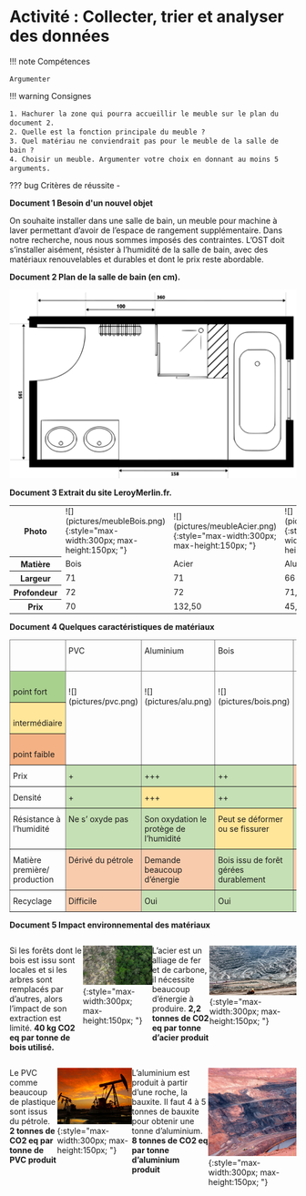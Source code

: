 # Activité : Collecter, trier et analyser des données

!!! note Compétences

    Argumenter 

!!! warning Consignes

    1. Hachurer la zone qui pourra accueillir le meuble sur le plan du document 2.
    2. Quelle est la fonction principale du meuble ? 
    3. Quel matériau ne conviendrait pas pour le meuble de la salle de bain ?
    4. Choisir un meuble. Argumenter votre choix en donnant au moins 5 arguments.

    
??? bug Critères de réussite
    - 



<div markdown style="page-break-after: always;">

**Document 1 Besoin d'un nouvel objet**

On souhaite installer dans une salle de bain, un meuble pour machine à laver permettant d’avoir de l’espace de rangement supplémentaire. Dans notre recherche, nous nous sommes imposés des contraintes. L’OST doit s’installer aisément, résister à l’humidité de la salle de bain, avec des matériaux renouvelables et durables et dont le prix reste abordable.

</div>
<div markdown style="page-break-after: always;">


**Document 2 Plan de la salle de bain (en cm).**

![](pictures/planSDB.png)


</div>
<div markdown style="page-break-after: always;">


**Document 3 Extrait du site LeroyMerlin.fr.**

<table markdown >
<tbody markdown >
<tr markdown >
<th>Photo</th>
<td markdown >![](pictures/meubleBois.png){:style="max-width:300px; max-height:150px; "}</td>
<td markdown >![](pictures/meubleAcier.png){:style="max-width:300px; max-height:150px; "}</td>
<td markdown >![](pictures/meubleAlu.png){:style="max-width:300px; max-height:150px; "}</td>
<td markdown >![](pictures/meublePVC1.png){:style="max-width:300px; max-height:150px; "}</td>
<td markdown >![](pictures/meublePVC2.png){:style="max-width:300px; max-height:150px; "}</td>
</tr>

<tr>
<th>Matière</th>
<td>Bois</td>
<td>Acier</td>
<td>Aluminium</td>
<td>PVC</td>
<td>PVC</td>
</tr>

<tr>
<th>Largeur</th>
<td>71</td>
<td>71</td>
<td>66</td>
<td>162</td>
<td>71</td>
</tr>

<tr>
<th>Profondeur</th>

<td>72</td>
<td>72</td>
<td>71,5</td>
<td>72</td>
<td>71</td>
</tr>


<tr>
<th>Prix</th>
<td>70</td>
<td>132,50</td>
<td>45,99</td>
<td>180</td>
<td>99</td>
</tr>
</tbody>
</table>

</div>
<div markdown style="page-break-after: always;">



**Document 4 Quelques caractéristiques de matériaux**


<table  markdown  style="border-collapse:collapse;border-spacing:0;table-layout: fixed; width: 100%" class="tg"><colgroup><col style="width: 20%"><col style="width: 20%"><col style="width: 20%"><col style="width: 20%"><col style="width: 20%"></colgroup>
<thead>
<tr><th style="border-color:inherit;border-style:solid;border-width:1px;overflow:hidden;padding:10px 5px;text-align:left;vertical-align:top;word-break:normal"><span style="font-style:normal"> </span><br><span style="font-style:normal">&nbsp;&nbsp;				</span> 			</th><th style="border-color:inherit;border-style:solid;border-width:1px;font-weight:normal;overflow:hidden;padding:10px 5px;text-align:left;vertical-align:top;word-break:normal"> PVC 			</th><th style="border-color:inherit;border-style:solid;border-width:1px;font-weight:normal;overflow:hidden;padding:10px 5px;text-align:left;vertical-align:top;word-break:normal"> Aluminium 			</th>
<th style="border-color:inherit;border-style:solid;border-width:1px;font-weight:normal;overflow:hidden;padding:10px 5px;text-align:left;vertical-align:top;word-break:normal"> Bois 			</th><th style="border-color:inherit;border-style:solid;border-width:1px;font-weight:normal;overflow:hidden;padding:10px 5px;text-align:left;vertical-align:top;word-break:normal"> Acier 			</th></tr>
</thead>
<tbody  markdown >
<tr  markdown ><td style="background-color:#A9D18E;border-color:inherit;border-style:solid;border-width:1px;overflow:hidden;padding:10px 5px;text-align:left;vertical-align:top;word-break:normal"><span style="font-style:normal"> 			</span><br><span style="font-style:normal">  			</span><span style="background-color:#A9D18E"> 		</span><span style="font-style:normal">point fort</span></td>
<td markdown style="border-color:inherit;border-style:solid;border-width:1px;overflow:hidden;padding:10px 5px;text-align:left;vertical-align:top;word-break:normal" rowspan="3"><br>![](pictures/pvc.png)</td>
<td  markdown  style="border-color:inherit;border-style:solid;border-width:1px;overflow:hidden;padding:10px 5px;text-align:left;vertical-align:top;word-break:normal" rowspan="3"><br>![](pictures/alu.png)</td>
<td markdown  style="border-color:inherit;border-style:solid;border-width:1px;overflow:hidden;padding:10px 5px;text-align:left;vertical-align:top;word-break:normal" rowspan="3"><br>![](pictures/bois.png)</td>
<td markdown  style="border-color:inherit;border-style:solid;border-width:1px;overflow:hidden;padding:10px 5px;text-align:left;vertical-align:top;word-break:normal" rowspan="3"><br>![](pictures/acier.png)</td>
</tr>
<tr><td style="background-color:#FFE699;border-color:inherit;border-style:solid;border-width:1px;overflow:hidden;padding:10px 5px;text-align:left;vertical-align:top;word-break:normal"><span style="font-style:normal"> 			</span><br><span style="font-style:normal">  			</span><span style="background-color:#FFE699"> 		</span><span style="font-style:normal">intermédiaire</span></td></tr><tr><td style="background-color:#F4B183;border-color:inherit;border-style:solid;border-width:1px;overflow:hidden;padding:10px 5px;text-align:left;vertical-align:top;word-break:normal"><span style="font-style:normal"> 			</span><br><span style="font-style:normal">  			</span><span style="background-color:#F4B183"> 		</span><span style="font-style:normal">point 			faible</span></td></tr>
<tr><td style="border-color:inherit;border-style:solid;border-width:1px;overflow:hidden;padding:10px 5px;text-align:left;vertical-align:top;word-break:normal"> Prix 			</td><td style="background-color:#C5E0B4;border-color:inherit;border-style:solid;border-width:1px;overflow:hidden;padding:10px 5px;text-align:left;vertical-align:top;word-break:normal"> <span style="font-style:normal">+</span><span style="background-color:#C5E0B4"> 			</span></td><td style="background-color:#C5E0B4;border-color:inherit;border-style:solid;border-width:1px;overflow:hidden;padding:10px 5px;text-align:left;vertical-align:top;word-break:normal"> <span style="font-style:normal">+++</span><span style="background-color:#C5E0B4"> 			</span></td>
<td style="background-color:#C5E0B4;border-color:inherit;border-style:solid;border-width:1px;overflow:hidden;padding:10px 5px;text-align:left;vertical-align:top;word-break:normal"> <span style="font-style:normal">++</span><span style="background-color:#C5E0B4"> 			</span></td><td style="background-color:#F8CBAD;border-color:inherit;border-style:solid;border-width:1px;overflow:hidden;padding:10px 5px;text-align:left;vertical-align:top;word-break:normal"> <span style="font-style:normal">++++</span><span style="background-color:#F8CBAD"> 			</span></td></tr>
<tr><td style="border-color:inherit;border-style:solid;border-width:1px;overflow:hidden;padding:10px 5px;text-align:left;vertical-align:top;word-break:normal"> Densité 			</td><td style="background-color:#C5E0B4;border-color:inherit;border-style:solid;border-width:1px;overflow:hidden;padding:10px 5px;text-align:left;vertical-align:top;word-break:normal"> <span style="font-style:normal">+</span><span style="background-color:#C5E0B4"> 			</span></td><td style="background-color:#FFE699;border-color:inherit;border-style:solid;border-width:1px;overflow:hidden;padding:10px 5px;text-align:left;vertical-align:top;word-break:normal"> <span style="font-style:normal">+++</span><span style="background-color:#FFE699"> 			</span></td>
<td style="background-color:#C5E0B4;border-color:inherit;border-style:solid;border-width:1px;overflow:hidden;padding:10px 5px;text-align:left;vertical-align:top;word-break:normal"> <span style="font-style:normal">++</span><span style="background-color:#C5E0B4"> 			</span></td><td style="background-color:#F8CBAD;border-color:inherit;border-style:solid;border-width:1px;overflow:hidden;padding:10px 5px;text-align:left;vertical-align:top;word-break:normal"> <span style="font-style:normal">++++++++</span><span style="background-color:#F8CBAD"> 			</span></td></tr>
<tr><td style="border-color:inherit;border-style:solid;border-width:1px;overflow:hidden;padding:10px 5px;text-align:left;vertical-align:top;word-break:normal"> Résistance à l’humidité 			</td><td style="background-color:#C5E0B4;border-color:inherit;border-style:solid;border-width:1px;overflow:hidden;padding:10px 5px;text-align:left;vertical-align:top;word-break:normal"> <span style="font-style:normal">Ne s’ oxyde pas</span><span style="background-color:#C5E0B4"> 			</span></td><td style="background-color:#C5E0B4;border-color:inherit;border-style:solid;border-width:1px;overflow:hidden;padding:10px 5px;text-align:left;vertical-align:top;word-break:normal"> <span style="font-style:normal">Son oxydation le protège de l’humidité</span><span style="background-color:#C5E0B4"> 			</span></td>
<td style="background-color:#FFE699;border-color:inherit;border-style:solid;border-width:1px;overflow:hidden;padding:10px 5px;text-align:left;vertical-align:top;word-break:normal"> <span style="font-style:normal">Peut se déformer ou se fissurer</span><span style="background-color:#FFE699"> 			</span></td><td style="background-color:#C5E0B4;border-color:inherit;border-style:solid;border-width:1px;overflow:hidden;padding:10px 5px;text-align:left;vertical-align:top;word-break:normal"> <span style="font-style:normal">Inoxydable</span><span style="background-color:#C5E0B4"> 			</span></td></tr>
<tr><td style="border-color:inherit;border-style:solid;border-width:1px;overflow:hidden;padding:10px 5px;text-align:left;vertical-align:top;word-break:normal"> Matière première/ production 			</td><td style="background-color:#F8CBAD;border-color:inherit;border-style:solid;border-width:1px;overflow:hidden;padding:10px 5px;text-align:left;vertical-align:top;word-break:normal"> <span style="font-style:normal">Dérivé du pétrole</span><span style="background-color:#F8CBAD"> 			</span></td><td style="background-color:#F8CBAD;border-color:inherit;border-style:solid;border-width:1px;overflow:hidden;padding:10px 5px;text-align:left;vertical-align:top;word-break:normal"> <span style="font-style:normal">Demande beaucoup d’énergie</span><span style="background-color:#F8CBAD"> 			</span></td>
<td style="background-color:#C5E0B4;border-color:inherit;border-style:solid;border-width:1px;overflow:hidden;padding:10px 5px;text-align:left;vertical-align:top;word-break:normal"> <span style="font-style:normal">Bois issu de forêt gérées durablement</span><span style="background-color:#C5E0B4"> 			</span></td><td style="background-color:#F8CBAD;border-color:inherit;border-style:solid;border-width:1px;overflow:hidden;padding:10px 5px;text-align:left;vertical-align:top;word-break:normal"> <span style="font-style:normal">Demande beaucoup d’énergie à produire</span><span style="background-color:#F8CBAD"> 			</span></td></tr>
<tr><td style="border-color:inherit;border-style:solid;border-width:1px;overflow:hidden;padding:10px 5px;text-align:left;vertical-align:top;word-break:normal"> Recyclage 			</td><td style="background-color:#F8CBAD;border-color:inherit;border-style:solid;border-width:1px;overflow:hidden;padding:10px 5px;text-align:left;vertical-align:top;word-break:normal"> <span style="font-style:normal">Difficile</span><span style="background-color:#F8CBAD"> 			</span></td><td style="background-color:#C5E0B4;border-color:inherit;border-style:solid;border-width:1px;overflow:hidden;padding:10px 5px;text-align:left;vertical-align:top;word-break:normal"> <span style="font-style:normal">Oui</span><span style="background-color:#C5E0B4"> 			</span></td>
<td style="background-color:#C5E0B4;border-color:inherit;border-style:solid;border-width:1px;overflow:hidden;padding:10px 5px;text-align:left;vertical-align:top;word-break:normal"> <span style="font-style:normal">Oui</span><span style="background-color:#C5E0B4"> 			</span></td><td style="background-color:#C5E0B4;border-color:inherit;border-style:solid;border-width:1px;overflow:hidden;padding:10px 5px;text-align:left;vertical-align:top;word-break:normal"> <span style="font-style:normal">Recyclable à l’infini</span><span style="background-color:#C5E0B4"> 			</span></td></tr>
</tbody></table>

</div>
<div markdown style="page-break-after: always;">


**Document 5 Impact environnemental des matériaux**



<div markdown style="display:flex; flex: 1 1 0; flex-direction:row">

Si les forêts dont le bois est issu sont locales et si les arbres sont remplacés par d’autres, alors l’impact de son extraction est limité. 
**40 kg CO2 eq par tonne de bois utilisé.**

![](pictures/foret.png){:style="max-width:300px; max-height:150px; "}

L’acier est un alliage de fer et de carbone, il nécessite beaucoup d’énergie à produire. 
**2,2 tonnes de C02 eq par tonne d’acier produit**

![](pictures/mineAcier.png){:style="max-width:300px; max-height:150px; "}

</div>

<div markdown style="display:flex; flex: 1 1 0; flex-direction:row">

Le PVC comme beaucoup de plastique sont issus du pétrole. 
**2 tonnes de CO2 eq par tonne de PVC produit**

![](pictures/puitPetrole.png){:style="max-width:300px; max-height:150px; "}

L’aluminium est produit à partir d’une roche, la bauxite. Il faut 4 à 5 tonnes de bauxite pour obtenir une tonne d’aluminium. 
**8 tonnes de CO2 eq par tonne d’aluminium produit**

![](pictures/mineAlu.png){:style="max-width:300px; max-height:150px; "}
</div>

</div>

